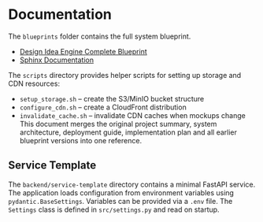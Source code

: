 # Documentation

The `blueprints` folder contains the full system blueprint.

- [Design Idea Engine Complete Blueprint](blueprints/DesignIdeaEngineCompleteBlueprint.md)
- [Sphinx Documentation](sphinx/index)

The `scripts` directory provides helper scripts for setting up storage and CDN resources:

- `setup_storage.sh` – create the S3/MinIO bucket structure
- `configure_cdn.sh` – create a CloudFront distribution
- `invalidate_cache.sh` – invalidate CDN caches when mockups change
  This document merges the original project summary, system architecture, deployment guide, implementation plan and all earlier blueprint versions into one reference.

## Service Template

The `backend/service-template` directory contains a minimal FastAPI service. The
application loads configuration from environment variables using
`pydantic.BaseSettings`. Variables can be provided via a `.env` file. The
`Settings` class is defined in `src/settings.py` and read on startup.
